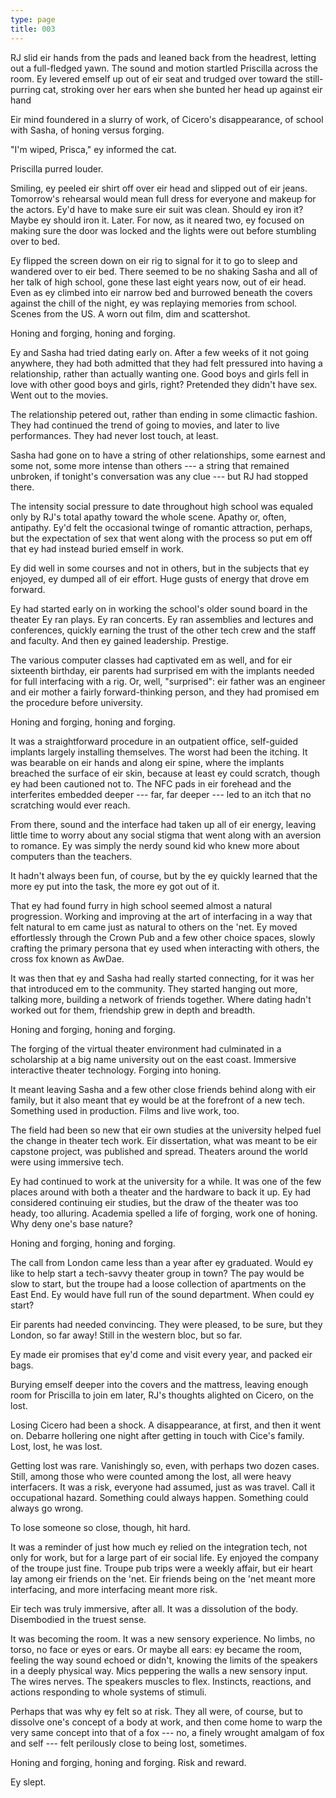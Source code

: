```yaml
---
type: page
title: 003
---
```


RJ slid eir hands from the pads and leaned back from the headrest, letting out a full-fledged yawn. The sound and motion startled Priscilla across the room. Ey levered emself up out of eir seat and trudged over toward the still-purring cat, stroking over her ears when she bunted her head up against eir hand

Eir mind foundered in a slurry of work, of Cicero's disappearance, of school with Sasha, of honing versus forging.

"I'm wiped, Prisca," ey informed the cat.

Priscilla purred louder.

Smiling, ey peeled eir shirt off over eir head and slipped out of eir jeans. Tomorrow's rehearsal would mean full dress for everyone and makeup for the actors. Ey'd have to make sure eir suit was clean. Should ey iron it? Maybe ey should iron it. Later. For now, as it neared two, ey focused on making sure the door was locked and the lights were out before stumbling over to bed.

Ey flipped the screen down on eir rig to signal for it to go to sleep and wandered over to eir bed. There seemed to be no shaking Sasha and all of her talk of high school, gone these last eight years now, out of eir head. Even as ey climbed into eir narrow bed and burrowed beneath the covers against the chill of the night, ey was replaying memories from school. Scenes from the US. A worn out film, dim and scattershot.

Honing and forging, honing and forging.

Ey and Sasha had tried dating early on. After a few weeks of it not going anywhere, they had both admitted that they had felt pressured into having a relationship, rather than actually wanting one. Good boys and girls fell in love with other good boys and girls, right? Pretended they didn't have sex. Went out to the movies.

The relationship petered out, rather than ending in some climactic fashion. They had continued the trend of going to movies, and later to live performances. They had never lost touch, at least.

Sasha had gone on to have a string of other relationships, some earnest and some not, some more intense than others --- a string that remained unbroken, if tonight's conversation was any clue --- but RJ had stopped there.

The intensity social pressure to date throughout high school was equaled only by RJ's total apathy toward the whole scene. Apathy or, often, antipathy. Ey'd felt the occasional twinge of romantic attraction, perhaps, but the expectation of sex that went along with the process so put em off that ey had instead buried emself in work.

Ey did well in some courses and not in others, but in the subjects that ey enjoyed, ey dumped all of eir effort. Huge gusts of energy that drove em forward.

Ey had started early on in working the school's older sound board in the theater Ey ran plays. Ey ran concerts. Ey ran assemblies and lectures and conferences, quickly earning the trust of the other tech crew and the staff and faculty. And then ey gained leadership. Prestige.

The various computer classes had captivated em as well, and for eir sixteenth birthday, eir parents had surprised em with the implants needed for full interfacing with a rig. Or, well, "surprised": eir father was an engineer and eir mother a fairly forward-thinking person, and they had promised em the procedure before university.

Honing and forging, honing and forging.

It was a straightforward procedure in an outpatient office, self-guided implants largely installing themselves. The worst had been the itching. It was bearable on eir hands and along eir spine, where the implants breached the surface of eir skin, because at least ey could scratch, though ey had been cautioned not to. The NFC pads in eir forehead and the interferites embedded deeper --- far, far deeper --- led to an itch that no scratching would ever reach.

From there, sound and the interface had taken up all of eir energy, leaving little time to worry about any social stigma that went along with an aversion to romance. Ey was simply the nerdy sound kid who knew more about computers than the teachers.

It hadn't always been fun, of course, but by the ey quickly learned that the more ey put into the task, the more ey got out of it.

That ey had found furry in high school seemed almost a natural progression. Working and improving at the art of interfacing in a way that felt natural to em came just as natural to others on the 'net. Ey moved effortlessly through the Crown Pub and a few other choice spaces, slowly crafting the primary persona that ey used when interacting with others, the cross fox known as AwDae.

It was then that ey and Sasha had really started connecting, for it was her that introduced em to the community. They started hanging out more, talking more, building a network of friends together. Where dating hadn't worked out for them, friendship grew in depth and breadth.

Honing and forging, honing and forging.

The forging of the virtual theater environment had culminated in a scholarship at a big name university out on the east coast. Immersive interactive theater technology. Forging into honing.

It meant leaving Sasha and a few other close friends behind along with eir family, but it also meant that ey would be at the forefront of a new tech. Something used in production. Films and live work, too.

The field had been so new that eir own studies at the university helped fuel the change in theater tech work. Eir dissertation, what was meant to be eir capstone project, was published and spread. Theaters around the world were using immersive tech.

Ey had continued to work at the university for a while. It was one of the few places around with both a theater and the hardware to back it up. Ey had considered continuing eir studies, but the draw of the theater was too heady, too alluring. Academia spelled a life of forging, work one of honing. Why deny one's base nature?

Honing and forging, honing and forging.

The call from London came less than a year after ey graduated. Would ey like to help start a tech-savvy theater group in town? The pay would be slow to start, but the troupe had a loose collection of apartments on the East End. Ey would have full run of the sound department. When could ey start?

Eir parents had needed convincing. They were pleased, to be sure, but they London, so far away! Still in the western bloc, but so far.

Ey made eir promises that ey'd come and visit every year, and packed eir bags.

Burying emself deeper into the covers and the mattress, leaving enough room for Priscilla to join em later, RJ's thoughts alighted on Cicero, on the lost.

Losing Cicero had been a shock. A disappearance, at first, and then it went on. Debarre hollering one night after getting in touch with Cice's family. Lost, lost, he was lost.

Getting lost was rare. Vanishingly so, even, with perhaps two dozen cases. Still, among those who were counted among the lost, all were heavy interfacers. It was a risk, everyone had assumed, just as was travel. Call it occupational hazard. Something could always happen. Something could always go wrong.

To lose someone so close, though, hit hard.

It was a reminder of just how much ey relied on the integration tech, not only for work, but for a large part of eir social life. Ey enjoyed the company of the troupe just fine. Troupe pub trips were a weekly affair, but eir heart lay among eir friends on the 'net. Eir friends being on the 'net meant more interfacing, and more interfacing meant more risk.

Eir tech was truly immersive, after all. It was a dissolution of the body. Disembodied in the truest sense.

It was becoming the room. It was a new sensory experience. No limbs, no torso, no face or eyes or ears. Or maybe all ears: ey became the room, feeling the way sound echoed or didn't, knowing the limits of the speakers in a deeply physical way. Mics peppering the walls a new sensory input. The wires nerves. The speakers muscles to flex. Instincts, reactions, and actions responding to whole systems of stimuli.

Perhaps that was why ey felt so at risk. They all were, of course, but to dissolve one's concept of a body at work, and then come home to warp the very same concept into that of a fox --- no, a finely wrought amalgam of fox and self --- felt perilously close to being lost, sometimes.

Honing and forging, honing and forging. Risk and reward.

Ey slept.
